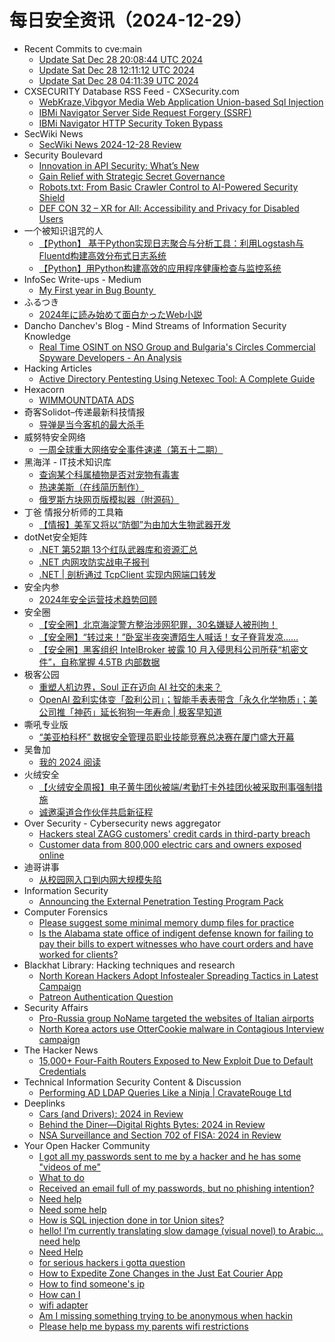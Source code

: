 # 每日安全资讯（2024-12-29）

- Recent Commits to cve:main
  - [Update Sat Dec 28 20:08:44 UTC 2024](https://github.com/trickest/cve/commit/3bfc76f36e7d9fa2a4d593a28fd580acbcf29f7b)
  - [Update Sat Dec 28 12:11:12 UTC 2024](https://github.com/trickest/cve/commit/cb03c1a653f8f1a2c6b7c21d2f70fb47ea17b9b8)
  - [Update Sat Dec 28 04:11:39 UTC 2024](https://github.com/trickest/cve/commit/df631e3fb66e744aea3578f28611a9f5425e17dd)
- CXSECURITY Database RSS Feed - CXSecurity.com
  - [WebKraze,Vibgyor Media Web Application Union-based Sql Injection](https://cxsecurity.com/issue/WLB-2024120029)
  - [IBMi Navigator Server Side Request Forgery (SSRF)](https://cxsecurity.com/issue/WLB-2024120028)
  - [IBMi Navigator HTTP Security Token Bypass](https://cxsecurity.com/issue/WLB-2024120027)
- SecWiki News
  - [SecWiki News 2024-12-28 Review](http://www.sec-wiki.com/?2024-12-28)
- Security Boulevard
  - [Innovation in API Security: What’s New](https://securityboulevard.com/2024/12/innovation-in-api-security-whats-new/)
  - [Gain Relief with Strategic Secret Governance](https://securityboulevard.com/2024/12/gain-relief-with-strategic-secret-governance/)
  - [Robots.txt: From Basic Crawler Control to AI-Powered Security Shield](https://securityboulevard.com/2024/12/robots-txt-from-basic-crawler-control-to-ai-powered-security-shield/)
  - [DEF CON 32 – XR for All: Accessibility and Privacy for Disabled Users](https://securityboulevard.com/2024/12/def-con-32-xr-for-all-accessibility-and-privacy-for-disabled-users/)
- 一个被知识诅咒的人
  - [【Python】 基于Python实现日志聚合与分析工具：利用Logstash与Fluentd构建高效分布式日志系统](https://blog.csdn.net/nokiaguy/article/details/144787856)
  - [【Python】用Python构建高效的应用程序健康检查与监控系统](https://blog.csdn.net/nokiaguy/article/details/144787846)
- InfoSec Write-ups - Medium
  - [My First year in Bug Bounty ‍](https://infosecwriteups.com/my-first-year-in-bug-bounty-10994de47849?source=rss----7b722bfd1b8d---4)
- ふるつき
  - [2024年に読み始めて面白かったWeb小説](https://furutsuki.hatenablog.com/entry/2024/12/28/190330)
- Dancho Danchev's Blog - Mind Streams of Information Security Knowledge
  - [Real Time OSINT on NSO Group and Bulgaria's Circles Commercial Spyware Developers - An Analysis](https://ddanchev.blogspot.com/2024/12/real-time-osint-on-nso-group-and.html)
- Hacking Articles
  - [Active Directory Pentesting Using Netexec Tool: A Complete Guide](https://www.hackingarticles.in/active-directory-pentesting-using-netexec-tool-a-complete-guide/)
- Hexacorn
  - [WIMMOUNTDATA ADS](https://www.hexacorn.com/blog/2024/12/28/wimmountdata-ads/)
- 奇客Solidot–传递最新科技情报
  - [导弹是当今客机的最大杀手](https://www.solidot.org/story?sid=80176)
- 威努特安全网络
  - [一周全球重大网络安全事件速递（第五十二期）](https://mp.weixin.qq.com/s?__biz=MzAwNTgyODU3NQ==&mid=2651130070&idx=1&sn=950d386dc641dc9aef663422fcc2b694&chksm=80e71266b7909b707614a20f2b1eeec4a86d19a11040e861bb1bf7df26e4d6c8b01171fdfbfe&scene=58&subscene=0#rd)
- 黑海洋 - IT技术知识库
  - [查询某个科属植物是否对宠物有毒害](https://www.upx8.com/4617)
  - [热速美斯（在线简历制作）](https://www.upx8.com/4616)
  - [俄罗斯方块网页版模拟器（附源码）](https://www.upx8.com/4614)
- 丁爸 情报分析师的工具箱
  - [【情报】美军又将以“防御”为由加大生物武器开发](https://mp.weixin.qq.com/s?__biz=MzI2MTE0NTE3Mw==&mid=2651148318&idx=1&sn=506a191ab6d6c1884480137f2b3b516c&chksm=f1af2724c6d8ae320376cc42aeb64c96a13ddd2028dab0220fc1eeb066bd7cc754e8862ba614&scene=58&subscene=0#rd)
- dotNet安全矩阵
  - [.NET 第52期 13个红队武器库和资源汇总](https://mp.weixin.qq.com/s?__biz=MzUyOTc3NTQ5MA==&mid=2247497781&idx=1&sn=dce91a8dd37f37c52b490d60a66aa7f1&chksm=fa5956d8cd2edfcec74008783af9f1c99a7f3517cf5751d7c463e42df074c3e2d294c9ed7f70&scene=58&subscene=0#rd)
  - [.NET 内网攻防实战电子报刊](https://mp.weixin.qq.com/s?__biz=MzUyOTc3NTQ5MA==&mid=2247497781&idx=2&sn=69880d37b88382b65ac2d4bdaa0689b1&chksm=fa5956d8cd2edfce4499108c49c43fab6701bcd88ce662838c9fdc26a5b5ea31c337f29b5802&scene=58&subscene=0#rd)
  - [.NET | 剖析通过 TcpClient 实现内网端口转发](https://mp.weixin.qq.com/s?__biz=MzUyOTc3NTQ5MA==&mid=2247497781&idx=3&sn=43e78470db7033736e9e07477a1c49e2&chksm=fa5956d8cd2edfce36afbef4df1a02014d4d91cf8331115f24ce33e7c3731e3ef2870f2a4dd6&scene=58&subscene=0#rd)
- 安全内参
  - [2024年安全运营技术趋势回顾](https://mp.weixin.qq.com/s?__biz=MzI4NDY2MDMwMw==&mid=2247513370&idx=1&sn=21077de47c6a41dfb39fdb209448e15d&chksm=ebfaf23adc8d7b2c5b0d66b705a0e908d813fdda4beffadf12256146a5e693d45730a359ac53&scene=58&subscene=0#rd)
- 安全圈
  - [【安全圈】北京海淀警方整治涉网犯罪，30名嫌疑人被刑拘！](https://mp.weixin.qq.com/s?__biz=MzIzMzE4NDU1OQ==&mid=2652066981&idx=1&sn=fefa232a736950bafdab48e687cb5344&chksm=f36e78e5c419f1f365e2a0c53500e1b4499b99d8dd29b7426a64145e688c8ddfa865ef2eac77&scene=58&subscene=0#rd)
  - [【安全圈】“转过来！”卧室半夜突遭陌生人喊话！女子脊背发凉……](https://mp.weixin.qq.com/s?__biz=MzIzMzE4NDU1OQ==&mid=2652066981&idx=2&sn=47003a1577024c605c968465c4124b08&chksm=f36e78e5c419f1f306e533f061b2b795502160cbfac1cac6f14e0cb7fbc2059023dcbc1113e1&scene=58&subscene=0#rd)
  - [【安全圈】黑客组织 IntelBroker 披露 10 月入侵思科公司所获“机密文件”，自称掌握 4.5TB 内部数据](https://mp.weixin.qq.com/s?__biz=MzIzMzE4NDU1OQ==&mid=2652066981&idx=3&sn=6130a0ca79f1c6a766695274487f0c50&chksm=f36e78e5c419f1f3f92e0e1abd132815494c51a1896edc9016b47bbc5e6e5f797f5ceda15b93&scene=58&subscene=0#rd)
- 极客公园
  - [重塑人机边界，Soul 正在迈向 AI 社交的未来？](https://mp.weixin.qq.com/s?__biz=MTMwNDMwODQ0MQ==&mid=2653070989&idx=1&sn=97ad2453c730bf813c2d7e48e7249b5e&chksm=7e57db3b4920522d7abf35ab47f488526eb09a2cc7322464085ac65b7004b875d8e2a679ff9c&scene=58&subscene=0#rd)
  - [OpenAI 盈利实体变「盈利公司」；智能手表表带含「永久化学物质」；美公司推「神药」延长狗狗一年寿命 | 极客早知道](https://mp.weixin.qq.com/s?__biz=MTMwNDMwODQ0MQ==&mid=2653070988&idx=1&sn=18e19ade67cbba99b989cced5a6c46bb&chksm=7e57db3a4920522c60de1b606c1d4aaa774e1a9dfd723524e49a85665440412af973b92757f3&scene=58&subscene=0#rd)
- 嘶吼专业版
  - [“美亚柏科杯” 数据安全管理员职业技能竞赛总决赛在厦门盛大开幕](https://mp.weixin.qq.com/s?__biz=MzI0MDY1MDU4MQ==&mid=2247580514&idx=1&sn=ebb5ae0a5627e887022ae1d5a8dc55c0&chksm=e9146b58de63e24e2a58329a92abcb6a2d3f76a93938d5f5402620d9700ae9c34088609f8267&scene=58&subscene=0#rd)
- 吴鲁加
  - [我的 2024 阅读](https://mp.weixin.qq.com/s?__biz=Mzg5NDY4ODM1MA==&mid=2247485100&idx=1&sn=f3490083bff1b48b5a570ee3a55fcbad&chksm=c01a8b9df76d028bb92f957f32a14ec53d5c512aaaca6b958837e3ac0e81c401d2c6e04f963a&scene=58&subscene=0#rd)
- 火绒安全
  - [【火绒安全周报】电子黄牛团伙被端/考勤打卡外挂团伙被采取刑事强制措施](https://mp.weixin.qq.com/s?__biz=MzI3NjYzMDM1Mg==&mid=2247521278&idx=1&sn=1f0d6e1cf3fc681827ec412c98eb0ad7&chksm=eb704dc1dc07c4d771cc56b5d18621ecead2decd2142499d1bbb0a6a835808c72dbc2e42757c&scene=58&subscene=0#rd)
  - [诚邀渠道合作伙伴共启新征程](https://mp.weixin.qq.com/s?__biz=MzI3NjYzMDM1Mg==&mid=2247521278&idx=2&sn=cc6d101d734d236f1dcda731c1f4df2f&chksm=eb704dc1dc07c4d72a5f4d55533834fca60887b083464e985e9c151c474dcd1e6cfdcc4a00fa&scene=58&subscene=0#rd)
- Over Security - Cybersecurity news aggregator
  - [Hackers steal ZAGG customers' credit cards in third-party breach](https://www.bleepingcomputer.com/news/security/hackers-steal-zagg-customers-credit-cards-in-third-party-breach/)
  - [Customer data from 800,000 electric cars and owners exposed online](https://www.bleepingcomputer.com/news/security/customer-data-from-800-000-electric-cars-and-owners-exposed-online/)
- 迪哥讲事
  - [从校园网入口到内网大规模失陷](https://mp.weixin.qq.com/s?__biz=MzIzMTIzNTM0MA==&mid=2247496696&idx=1&sn=3c34df76ea643bf92afc1aa6c102fd50&chksm=e8a5f99bdfd2708d705fd02486c4cdaa0944a497163d7ed6862723a94e006d829cc9defbc1fc&scene=58&subscene=0#rd)
- Information Security
  - [Announcing the External Penetration Testing Program Pack](https://www.reddit.com/r/Information_Security/comments/1hnt5jg/announcing_the_external_penetration_testing/)
- Computer Forensics
  - [Please suggest some minimal memory dump files for practice](https://www.reddit.com/r/computerforensics/comments/1ho8duh/please_suggest_some_minimal_memory_dump_files_for/)
  - [Is the Alabama state office of indigent defense known for failing to pay their bills to expert witnesses who have court orders and have worked for clients?](https://www.reddit.com/r/computerforensics/comments/1hnvbd1/is_the_alabama_state_office_of_indigent_defense/)
- Blackhat Library: Hacking techniques and research
  - [North Korean Hackers Adopt Infostealer Spreading Tactics in Latest Campaign](https://www.reddit.com/r/blackhat/comments/1ho6x6o/north_korean_hackers_adopt_infostealer_spreading/)
  - [Patreon Authentication Question](https://www.reddit.com/r/blackhat/comments/1hoc9yp/patreon_authentication_question/)
- Security Affairs
  - [Pro-Russia group NoName targeted the websites of Italian airports](https://securityaffairs.com/172395/security/pro-russia-group-noname057-targets-italian-airports.html)
  - [North Korea actors use OtterCookie malware in Contagious Interview campaign](https://securityaffairs.com/172382/malware/north-korea-linked-actors-using-ottercookie-backdoor.html)
- The Hacker News
  - [15,000+ Four-Faith Routers Exposed to New Exploit Due to Default Credentials](https://thehackernews.com/2024/12/15000-four-faith-routers-exposed-to-new.html)
- Technical Information Security Content & Discussion
  - [Performing AD LDAP Queries Like a Ninja | CravateRouge Ltd](https://www.reddit.com/r/netsec/comments/1hnywkl/performing_ad_ldap_queries_like_a_ninja/)
- Deeplinks
  - [Cars (and Drivers): 2024 in Review](https://www.eff.org/deeplinks/2024/12/cars-and-drivers-2024-year-review)
  - [Behind the Diner—Digital Rights Bytes: 2024 in Review](https://www.eff.org/deeplinks/2024/12/behind-diner-digital-rights-bytes-2024-year-review)
  - [NSA Surveillance and Section 702 of FISA: 2024 in Review](https://www.eff.org/deeplinks/2024/11/nsa-surveillance-and-section-702-fisa-2024-year-review)
- Your Open Hacker Community
  - [I got all my passwords sent to me by a hacker and he has some "videos of me"](https://www.reddit.com/r/HowToHack/comments/1ho9nx1/i_got_all_my_passwords_sent_to_me_by_a_hacker_and/)
  - [What to do](https://www.reddit.com/r/HowToHack/comments/1hoejni/what_to_do/)
  - [Received an email full of my passwords, but no phishing intention?](https://www.reddit.com/r/HowToHack/comments/1hoeib5/received_an_email_full_of_my_passwords_but_no/)
  - [Need help](https://www.reddit.com/r/HowToHack/comments/1hoh48k/need_help/)
  - [Need some help](https://www.reddit.com/r/HowToHack/comments/1hogqmm/need_some_help/)
  - [How is SQL injection done in tor Union sites?](https://www.reddit.com/r/HowToHack/comments/1ho5qw3/how_is_sql_injection_done_in_tor_union_sites/)
  - [hello! I’m currently translating slow damage (visual novel) to Arabic…need help](https://www.reddit.com/r/HowToHack/comments/1ho66uy/hello_im_currently_translating_slow_damage_visual/)
  - [Need Help](https://www.reddit.com/r/HowToHack/comments/1ho96ty/need_help/)
  - [for serious hackers i gotta question](https://www.reddit.com/r/HowToHack/comments/1ho7o1q/for_serious_hackers_i_gotta_question/)
  - [How to Expedite Zone Changes in the Just Eat Courier App](https://www.reddit.com/r/HowToHack/comments/1hnuoc3/how_to_expedite_zone_changes_in_the_just_eat/)
  - [How to find someone's ip](https://www.reddit.com/r/HowToHack/comments/1ho3517/how_to_find_someones_ip/)
  - [How can I](https://www.reddit.com/r/HowToHack/comments/1ho2elv/how_can_i/)
  - [wifi adapter](https://www.reddit.com/r/HowToHack/comments/1hnyt6f/wifi_adapter/)
  - [Am I missing something trying to be anonymous when hackin](https://www.reddit.com/r/HowToHack/comments/1hnvl7z/am_i_missing_something_trying_to_be_anonymous/)
  - [Please help me bypass my parents wifi restrictions](https://www.reddit.com/r/HowToHack/comments/1hntrrn/please_help_me_bypass_my_parents_wifi_restrictions/)
